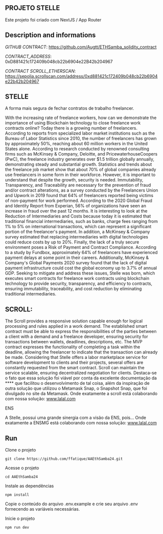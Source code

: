 ## PROJETO STELLE

Este projeto foi criado com NextJS / App Router

## Description and informations

*GITHUB CONTRACT*: https://github.com/Augtt/ETHSamba_solidity_contract

*CONTRACT_ADDRESS*: 0xD881421c172409b048cb22b6904e22B42b204967

*CONTRACT SCROLL_ETHERSCAN*: https://sepolia.scrollscan.com/address/0xd881421c172409b048cb22b6904e22b42b204967

## STELLE

A forma mais segura de fechar contratos de trabalho freelancer.

With the increasing rate of freelance workers, how can we demonstrate the importance of using Blockchain technology to close freelance work contracts online? Today there is a growing number of freelancers. According to reports from specialized labor market institutions such as the Bureau of Labor Statistics since 2010, the number of freelancers has grown by approximately 50%, reaching about 60 million workers in the United States alone. According to research conducted by renowned consulting firms such as McKinsey & Company, Deloitte, and PricewaterhouseCoopers (PwC), the freelance industry generates over $1.5 trillion globally annually, demonstrating steady and substantial growth. Statistics and trends about the freelance job market show that about 70% of global companies already use freelancers in some form in their workforce. However, it is important to understand that despite the growth, security is needed. Immutability, Transparency, and Traceability are necessary for the prevention of fraud and/or contract alterations, as a survey conducted by the Freelancers Union and Upwork in 2019 found that 64% of freelancers reported being victims of non-payment for work performed. According to the 2020 Global Fraud and Identity Report from Experian, 56% of organizations have seen an increase in fraud over the past 12 months. It is interesting to look at the Reduction of Intermediaries and Costs because today it is estimated that traditional financial intermediaries, such as banks, charge fees ranging from 1% to 5% on international transactions, which can represent a significant portion of the freelancer's payment. In addition, a McKinsey & Company survey estimated that replacing intermediaries with digital technologies could reduce costs by up to 20%. Finally, the lack of a truly secure environment poses a Risk of Payment and Contract Compliance. According to a study by Fundbox, approximately 64% of freelancers have experienced payment delays at some point in their careers. Additionally, McKinsey & Company's Global Payments 2020 survey found that the lack of digital payment infrastructure could cost the global economy up to 3.7% of annual GDP. Seeking to mitigate and address these issues, Stelle was born, which executes smart contracts for freelance work contracts using blockchain technology to provide security, transparency, and efficiency to contracts, ensuring immutability, traceability, and cost reduction by eliminating traditional intermediaries.

## SCROLL: 

The Scroll provides a responsive solution capable enough for logical processing and rules applied in a work demand. The established smart contract must be able to express the responsibilities of the parties between a client with a demand and a freelance developer, ensuring security for transactions between wallets, deadlines, descriptions, etc. The MVP contract expresses the functionality of completing a task within the deadline, allowing the freelancer to indicate that the transaction can already be made. Considering that Stelle offers a labor marketplace service for software development to clients and their projects, several offers are constantly requested from the smart contract. Scroll can maintain the service scalable, ensuring decentralized negotiation for clients.
Destaca-se o fato que essa solução foi viável por conta da excelente documentação da **** que facilitou o desenvolvimento de tal coisa, além da inspiração de outra solução que utilizou o Metamask Snap, o Snapshot Snap, que foi divulgado no site da Metamask.
Onde exatamente a scroll está colaborando com nossa solução: www.lalal.com

ENS  

A Stelle, possui uma grande sinergia com a visão da ENS, pois… 
Onde exatamente a ENSMG  está colaborando com nossa solução: www.lalal.com


## Run

Clone o projeto

```
git clone https://github.com/ffatique/AAEthSamba24.git
```

Acesse o projeto 

```
cd AAEthSamba24
```

Instale as dependências

```
npm install
```

Copie o conteúdo do arquivo .env.example e crie seu arquivo .env fornecendo as variáveis ​​necessárias.

Inicie o projeto

```
npm run dev
```
